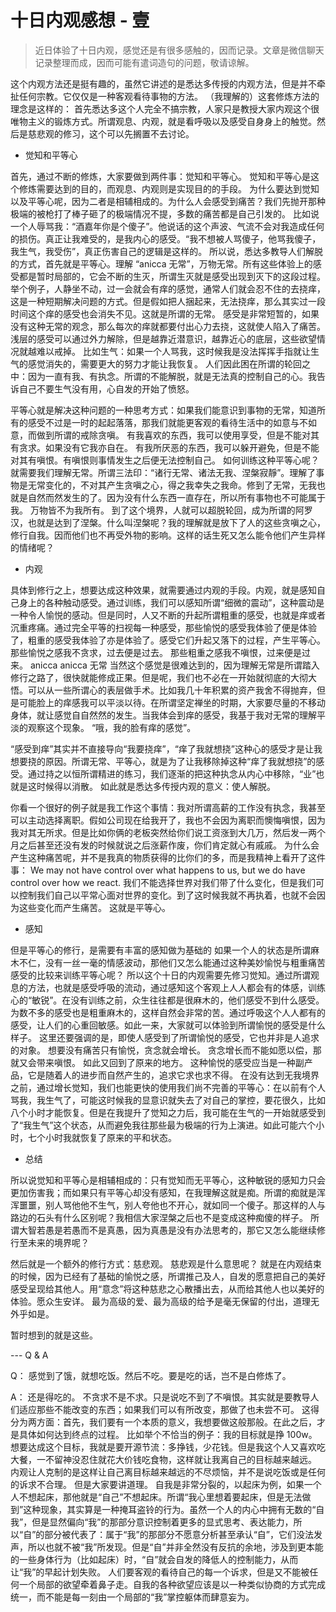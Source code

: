 # 十日内观感想 - 壹

> 近日体验了十日内观，感觉还是有很多感触的，因而记录。文章是微信聊天记录整理而成，因而可能有遣词造句的问题，敬请谅解。

这个内观方法还是挺有趣的，虽然它讲述的是悉达多传授的内观方法，但是并不牵扯任何宗教。它仅仅是一种客观看待事物的方法。
（我理解的）这套修炼方法的理念是这样的：
首先悉达多这个人完全不搞宗教，人家只是教授大家内观这个很唯物主义的锻炼方式。所谓观息、内观，就是看呼吸以及感受自身身上的触觉。然后是慈悲观的修习，这个可以先搁置不去讨论。

- 觉知和平等心

首先，通过不断的修炼，大家要做到两件事：觉知和平等心。
觉知和平等心是这个修炼需要达到的目的，而观息、内观则是实现目的的手段。
为什么要达到觉知以及平等心呢，因为二者是相辅相成的。为什么人会感受到痛苦？我们先抛开那种极端的被枪打了棒子砸了的极端情况不提，多数的痛苦都是自己引发的。
比如说一个人辱骂我：“酒嘉年你是个傻子”。他说话的这个声波、气流不会对我造成任何的损伤。真正让我难受的，是我内心的感受。“我不想被人骂傻子，他骂我傻子，我生气，我受伤”，真正伤害自己的逻辑是这样的。
所以说，悉达多教导人们解脱的方式，首先就是平等心。理解 “anicca 无常”，万物无常。所有这些体验上的感受都是暂时局部的，它会不断的生灭，所谓生灭就是感受出现到灭下的这段过程。
举个例子，人静坐不动，过一会就会有痒的感觉，通常人们就会忍不住的去挠痒，这是一种短期解决问题的方式。但是假如把人捆起来，无法挠痒，那么其实过一段时间这个痒的感受也会消失不见。这就是所谓的无常。
感受是非常短暂的，如果没有这种无常的观念，那么每次的痒就都要付出心力去挠，这就使人陷入了痛苦。浅层的感受可以通过外力解除，但是越靠近潜意识，越靠近心的底层，这些欲望情况就越难以戒掉。
比如生气：如果一个人骂我，这时候我是没法挥挥手指就让生气的感觉消失的，需要更大的努力才能让我恢复。
人们因此困在所谓的轮回之中：因为一直有我、有执念。所谓的不能解脱，就是无法真的控制自己的心。我告诉自己不要生气没有用，心自发的开始了愤怒。

平等心就是解决这种问题的一种思考方式：如果我们能意识到事物的无常，知道所有的感受不过是一时的起起落落，那我们就能更客观的看待生活中的如意与不如意，而做到所谓的戒除贪嗔。
有我喜欢的东西，我可以使用享受，但是不能对其有贪求。如果没有它我亦自在。
有我所厌恶的东西，我可以躲开避免，但是不能对其有嗔恨。有嗔恨则事情发生之后便无法控制自己。
如何训练这种平等心呢？就需要我们理解无常。所谓三法印：“诸行无常、诸法无我、涅槃寂靜”。理解了事物是无常变化的，不对其产生贪嗔之心，得之我幸失之我命。修到了无常，无我也就是自然而然发生的了。因为没有什么东西一直存在，所以所有事物也不可能属于我。
万物皆不为我所有。
到了这个境界，人就可以超脱轮回，成为所谓的阿罗汉，也就是达到了涅槃。什么叫涅槃呢？我的理解就是放下了人的这些贪嗔之心，修行自我。因而他们也不再受外物的影响。这样的话生死又怎么能令他们产生异样的情绪呢？

- 内观

具体到修行之上，想要达成这种效果，就需要通过内观的手段。内观，就是感知自己身上的各种触动感受。通过训练，我们可以感知所谓“细微的震动”，这种震动是一种令人愉悦的感动。但是同时，人又不断的升起所谓粗重的感受，也就是痒或者沉重疼痛。通过完全平等的扫视每一种感受，那些愉悦的感受我体验了便是体验了，粗重的感受我体验了亦是体验了。感受它们升起又落下的过程，产生平等心。
那些愉悦之感我不贪求，过去便是过去。
那些粗重之感我不嗔恨，过来便是过来。
anicca anicca 无常
当然这个感觉是很难达到的，因为理解无常是所谓踏入修行之路了，很快就能修成正果。但是呢，我们也不必在一开始就彻底的大彻大悟。可以从一些所谓心的表层做手术。比如我几十年积累的资产我舍不得抛弃，但是可能脸上的痒感我可以平淡以待。在所谓坚定禅坐的时期，大家要尽量的不移动身体，就让感觉自自然然的发生。当我体会到痒的感受，我基于我对无常的理解平淡的观察这个现象。
“哦，我的脸有痒的感觉”。

“感受到痒”其实并不直接导向“我要挠痒”，“痒了我就想挠”这种心的感受才是让我想要挠的原因。所谓无常、平等心，就是为了让我移除掉这种“痒了我就想挠”的感受。通过持之以恒所谓精进的练习，我们逐渐的把这种执念从内心中移除，“业”也就是这时候得以消散。
如此就是悉达多传授内观的意义：使人解脱。

你看一个很好的例子就是我工作这个事情：我对所谓高薪的工作没有执念，我甚至可以主动选择离职。假如公司现在给我开了，我也不会因为离职而懊悔嗔恨，因为我对其无所求。但是比如你俩的老板突然给你们说工资涨到大几万，然后发一两个月之后甚至还没有发的时候就说之后涨薪作废，你们肯定就心有戚戚。
为什么会产生这种痛苦呢，并不是我真的物质获得的比你们的多，而是我精神上看开了这件事：
We may not have control over what happens to us, but we do have control over how we react.
我们不能选择世界对我们带了什么变化，但是我们可以控制我们自己以平常心面对世界的变化。到了这时候我就不再执着，也就不会因为这些变化而产生痛苦。
这就是平等心。

- 感知

但是平等心的修行，是需要有丰富的感知做为基础的
如果一个人的状态是所谓麻木不仁，没有一丝一毫的情感波动，那他们又怎么能通过这种美妙愉悦与粗重痛苦感受的比较来训练平等心呢？
所以这个十日的内观需要先修习觉知。通过所谓观息的方法，也就是感受呼吸的流动，通过感知这个客观上人人都会有的体感，训练心的“敏锐”。在没有训练之前，众生往往都是很麻木的，他们感受不到什么感受。为数不多的感受也是粗重麻木的，这样自然会非常的苦。通过呼吸这个人人都有的感受，让人们的心重回敏感。如此一来，大家就可以体验到所谓愉悦的感受是什么样子。
这里还要强调的是，即使人感受到了所谓愉悦的感受，它也并非是人追求的对象。
想要没有痛苦只有愉悦，贪念就会增长。
贪念增长而不能如愿以偿，那就又会带来嗔恨。
如此又回到了原来的地方。
这种愉悦的感受应当是一种副产品，它是随着人的进步而自然产生的，追求它求也求不得。
在没有达到无我境界之前，通过增长觉知，我们也能更快的使用我们尚不完善的平等心：在以前有个人骂我，我生气了，可能这时候我的显意识就失去了对自己的掌控，要花很久，比如八个小时才能恢复。但是在我提升了觉知之力后，我可能在生气的一开始就感受到了“我生气”这个状态，从而避免我往那些最为极端的行为上演进。如此可能六个小时，七个小时我就恢复了原来的平和状态。

- 总结

所以说觉知和平等心是相辅相成的：只有觉知而无平等心，这种敏锐的感知力只会更加伤害我；而如果只有平等心却没有感知，在我理解这就是痴。所谓的痴就是浑浑噩噩，别人骂他他不生气，别人夸他也不开心，就如同一个傻子。那这样的人与路边的石头有什么区别呢？我相信大家涅槃之后也不是变成这种痴傻的样子。
所谓大智若愚是若愚而不是真愚，因为真愚是没有办法思考的，那它又怎么能继续修行至未来的境界呢？

然后就是一个额外的修行方式：慈悲观。
慈悲观是什么意思呢？
就是在内观结束的时候，因为已经有了基础的愉悦之感，所谓推己及人，自发的愿意把自己的美好感受呈现给其他人。用“意念”将这种慈悲之心散播出去，从而给其他人也以美好的体验。愿众生安详。
最为高级的爱、最为高级的给予是毫无保留的付出，道理无外乎如是。

暂时想到的就是这些。

--- Q & A

Q：
感觉到了饿，就想吃饭。然后不吃。要是吃的话，岂不是白修炼了。

A：
还是得吃的。
不贪求不是不求。只是说吃不到了不嗔恨。其实就是要教导人们适应那些不能改变的东西；如果我们可以有所改变，那做了也未尝不可。
这得分为两方面：首先，我们要有一个本质的意义，我想要做这般那般。在此之后，才是具体如何达到终点的过程。
比如举个不恰当的例子：我的目标就是挣 100w。想要达成这个目标，我就是要开源节流：多挣钱，少花钱。但是我这个人又喜欢吃大餐，一不留神没忍住就花大价钱吃食物，这样就让我离自己的目标越来越远。
内观让人克制的是这样让自己离目标越来越远的不尽烦恼，并不是说吃饭或是任何的诉求不合理。
但是大家要讲道理。
自我是非常分裂的，以起床为例，如果一个人不想起床，那他就是“自己”不想起床。所谓“我心里想着要起床，但是无法做到”这种现象，其实算是一种掩耳盗铃的行为。虽然一个人的内心中拥有无数的“自我”，但是显然偏向“我”的那部分意识控制着更多的显式思考、表达能力，所以“自”的部分被代表了：属于“我”的那部分不愿意分析甚至承认“自”，它们没法发声，所以也就不被“我”所发现。但是“自”并非全然没有反抗的余地，涉及到更本能的一些身体行为（比如起床）时，“自”就会自发的降低人的控制能力，从而让“我”的早起计划失败。
人们要客观的看待自己的每一个诉求，但是又不能被任何一个局部的欲望牵着鼻子走。自我的各种欲望应该是以一种类似协商的方式完成统一，而不能是每一刻由一个局部的“我”掌控躯体而肆意妄为。
